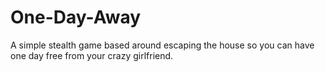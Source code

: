 One-Day-Away
============

A simple stealth game based around escaping the house so you can have one day free from your crazy girlfriend.